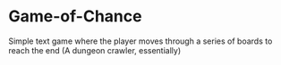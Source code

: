 # Game-of-Chance
Simple text game where the player moves through a series of boards to reach the end (A dungeon crawler, essentially)
